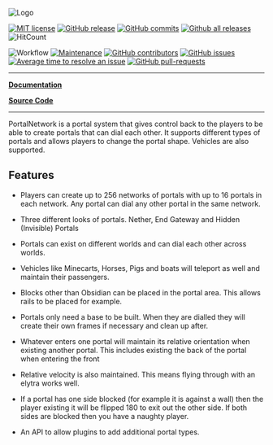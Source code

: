 ![Logo](https://bundabrg.github.io/PortalNetwork/img/title.png)

[![MIT license](https://img.shields.io/badge/License-MIT-blue.svg)](https://lbesson.mit-license.org/)
[![GitHub release](https://img.shields.io/github/release/Bundabrg/PortalNetwork)](https://GitHub.com/Bundabrg/PortalNetwork/releases/)
[![GitHub commits](https://img.shields.io/github/commits-since/Bundabrg/PortalNetwork/latest)](https://GitHub.com/Bundabrg/PortalNetwork/commit/)
[![Github all releases](https://img.shields.io/github/downloads/Bundabrg/PortalNetwork/total.svg)](https://GitHub.com/Bundabrg/PortalNetwork/releases/)
![HitCount](http://hits.dwyl.com/bundabrg/portalnetwork.svg)

![Workflow](https://github.com/bundabrg/PortalNetwork/workflows/build/badge.svg)
[![Maintenance](https://img.shields.io/badge/Maintained%3F-yes-green.svg)](https://GitHub.com/Bundabrg/PortalNetwork/graphs/commit-activity)
[![GitHub contributors](https://img.shields.io/github/contributors/Bundabrg/PortalNetwork)](https://GitHub.com/Bundabrg/PortalNetwork/graphs/contributors/)
[![GitHub issues](https://img.shields.io/github/issues/Bundabrg/PortalNetwork)](https://GitHub.com/Bundabrg/PortalNetwork/issues/)
[![Average time to resolve an issue](http://isitmaintained.com/badge/resolution/Bundabrg/PortalNetwork.svg)](http://isitmaintained.com/project/Bundabrg/PortalNetwork "Average time to resolve an issue")
[![GitHub pull-requests](https://img.shields.io/github/issues-pr/Bundabrg/PortalNetwork)](https://GitHub.com/Bundabrg/PortalNetwork/pull/)
 

---

[**Documentation**](https://bundabrg.github.io/PortalNetwork/)

[**Source Code**](https://github.com/bundabrg/PortalNetwork/)

---

PortalNetwork is a portal system that gives control back to the players to be able to create portals that can dial each other. It supports different types of portals and allows players to change the portal shape.  Vehicles are also supported.

## Features

* Players can create up to 256 networks of portals with up to 16 portals in each network.  Any portal can dial any other portal in the same network.

* Three different looks of portals.  Nether, End Gateway and Hidden (Invisible) Portals

* Portals can exist on different worlds and can dial each other across worlds.

* Vehicles like Minecarts, Horses, Pigs and boats will teleport as well and maintain their passengers.

* Blocks other than Obsidian can be placed in the portal area. This allows rails to be placed for example.

* Portals only need a base to be built.  When they are dialled they will create their own frames if necessary and clean up after.

* Whatever enters one portal will maintain its relative orientation when existing another portal.  This includes existing the back of the portal when entering the front

* Relative velocity is also maintained. This means flying through with an elytra works well.

* If a portal has one side blocked (for example it is against a wall) then the player existing it will be flipped 180 to exit out the other side. If both sides are blocked then you have a naughty player.

* An API to allow plugins to add additional portal types.